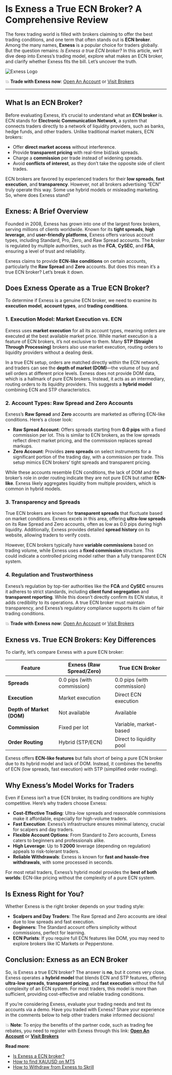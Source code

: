 # Is Exness a True ECN Broker? A Comprehensive Review

The forex trading world is filled with brokers claiming to offer the best trading conditions, and one term that often stands out is **ECN broker**. Among the many names, **Exness** is a popular choice for traders globally. But the question remains: *Is Exness a true ECN broker?* In this article, we’ll dive deep into Exness’s trading model, explore what makes an ECN broker, and clarify whether Exness fits the bill. Let’s uncover the truth.

![Exness Logo](https://d3dpet1g0ty5ed.cloudfront.net/EN_Think_Next_Level_Phone_800x800.png)

💥 **Trade with Exness now**: [Open An Account](https://one.exnesstrack.org/boarding/sign-up/a/89rj8di4n7) or [Visit Brokers](https://one.exnesstrack.org/a/89rj8di4n7)

---

## What Is an ECN Broker?

Before evaluating Exness, it’s crucial to understand what an **ECN broker** is. ECN stands for **Electronic Communication Network**, a system that connects traders directly to a network of liquidity providers, such as banks, hedge funds, and other traders. Unlike traditional market makers, ECN brokers:

- Offer **direct market access** without interference.
- Provide **transparent pricing** with real-time bid/ask spreads.
- Charge a **commission** per trade instead of widening spreads.
- Avoid **conflicts of interest**, as they don’t take the opposite side of client trades.

ECN brokers are favored by experienced traders for their **low spreads**, **fast execution**, and **transparency**. However, not all brokers advertising “ECN” truly operate this way. Some use hybrid models or misleading marketing. So, where does Exness stand?

## Exness: A Brief Overview

Founded in 2008, Exness has grown into one of the largest forex brokers, serving millions of clients worldwide. Known for its **tight spreads**, **high leverage**, and **user-friendly platforms**, Exness offers various account types, including Standard, Pro, Zero, and Raw Spread accounts. The broker is regulated by multiple authorities, such as the **FCA**, **CySEC**, and **FSA**, ensuring a level of trust and reliability.

Exness claims to provide **ECN-like conditions** on certain accounts, particularly the **Raw Spread** and **Zero** accounts. But does this mean it’s a true ECN broker? Let’s break it down.

## Does Exness Operate as a True ECN Broker?

To determine if Exness is a genuine ECN broker, we need to examine its **execution model**, **account types**, and **trading conditions**.

### 1. Execution Model: Market Execution vs. ECN

Exness uses **market execution** for all its account types, meaning orders are executed at the best available market price. While market execution is a feature of ECN brokers, it’s not exclusive to them. Many **STP (Straight Through Processing)** brokers also use market execution, routing orders to liquidity providers without a dealing desk.

In a true ECN setup, orders are matched directly within the ECN network, and traders can see the **depth of market (DOM)**—the volume of buy and sell orders at different price levels. Exness does not provide DOM data, which is a hallmark of pure ECN brokers. Instead, it acts as an intermediary, routing orders to its liquidity providers. This suggests a **hybrid model** combining ECN and STP characteristics.

### 2. Account Types: Raw Spread and Zero Accounts

Exness’s **Raw Spread** and **Zero** accounts are marketed as offering ECN-like conditions. Here’s a closer look:

- **Raw Spread Account**: Offers spreads starting from **0.0 pips** with a fixed commission per lot. This is similar to ECN brokers, as the low spreads reflect direct market pricing, and the commission replaces spread markups.
- **Zero Account**: Provides **zero spreads** on select instruments for a significant portion of the trading day, with a commission per trade. This setup mimics ECN brokers’ tight spreads and transparent pricing.

While these accounts resemble ECN conditions, the lack of DOM and the broker’s role in order routing indicate they are not pure ECN but rather **ECN-like**. Exness likely aggregates liquidity from multiple providers, which is common in hybrid models.

### 3. Transparency and Spreads

True ECN brokers are known for **transparent spreads** that fluctuate based on market conditions. Exness excels in this area, offering **ultra-low spreads** on its Raw Spread and Zero accounts, often as low as 0.0 pips during high liquidity. Additionally, Exness provides detailed **spread history** on its website, allowing traders to verify costs.

However, ECN brokers typically have **variable commissions** based on trading volume, while Exness uses a **fixed commission** structure. This could indicate a controlled pricing model rather than a fully transparent ECN system.

### 4. Regulation and Trustworthiness

Exness’s regulation by top-tier authorities like the **FCA** and **CySEC** ensures it adheres to strict standards, including **client fund segregation** and **transparent reporting**. While this doesn’t directly confirm its ECN status, it adds credibility to its operations. A true ECN broker must maintain transparency, and Exness’s regulatory compliance supports its claim of fair trading conditions.

💥 **Trade with Exness now**: [Open An Account](https://one.exnesstrack.org/boarding/sign-up/a/89rj8di4n7) or [Visit Brokers](https://one.exnesstrack.org/a/89rj8di4n7)

## Exness vs. True ECN Brokers: Key Differences

To clarify, let’s compare Exness with a pure ECN broker:

| **Feature**               | **Exness (Raw Spread/Zero)** | **True ECN Broker**         |
|---------------------------|------------------------------|-----------------------------|
| **Spreads**               | 0.0 pips (with commission)   | 0.0 pips (with commission)  |
| **Execution**             | Market execution             | Direct ECN execution        |
| **Depth of Market (DOM)** | Not available                | Available                   |
| **Commission**            | Fixed per lot                | Variable, market-based      |
| **Order Routing**         | Hybrid (STP/ECN)             | Direct to liquidity pool    |

Exness offers **ECN-like features** but falls short of being a pure ECN broker due to its hybrid model and lack of DOM. Instead, it combines the benefits of ECN (low spreads, fast execution) with STP (simplified order routing).

## Why Exness’s Model Works for Traders

Even if Exness isn’t a true ECN broker, its trading conditions are highly competitive. Here’s why traders choose Exness:

- **Cost-Effective Trading**: Ultra-low spreads and reasonable commissions make it affordable, especially for high-volume traders.
- **Fast Execution**: Exness’s infrastructure ensures minimal latency, crucial for scalpers and day traders.
- **Flexible Account Options**: From Standard to Zero accounts, Exness caters to beginners and professionals alike.
- **High Leverage**: Up to **1:2000** leverage (depending on regulation) appeals to risk-tolerant traders.
- **Reliable Withdrawals**: Exness is known for **fast and hassle-free withdrawals**, with some processed in seconds.

For most retail traders, Exness’s hybrid model provides the **best of both worlds**: ECN-like pricing without the complexity of a pure ECN system.

## Is Exness Right for You?

Whether Exness is the right broker depends on your trading style:

- **Scalpers and Day Traders**: The Raw Spread and Zero accounts are ideal due to low spreads and fast execution.
- **Beginners**: The Standard account offers simplicity without commissions, perfect for learning.
- **ECN Purists**: If you require full ECN features like DOM, you may need to explore brokers like IC Markets or Pepperstone.

## Conclusion: Exness as an ECN Broker

So, is Exness a true ECN broker? The answer is **no**, but it comes very close. Exness operates a **hybrid model** that blends ECN and STP features, offering **ultra-low spreads**, **transparent pricing**, and **fast execution** without the full complexity of an ECN system. For most traders, this model is more than sufficient, providing cost-effective and reliable trading conditions.

If you’re considering Exness, evaluate your trading needs and test its accounts via a demo. Have you traded with Exness? Share your experience in the comments below to help other traders make informed decisions!

💥 **Note**: To enjoy the benefits of the partner code, such as trading fee rebates, you need to register with Exness through this link: **[Open An Account](https://one.exnesstrack.org/boarding/sign-up/a/89rj8di4n7)** or **[Visit Brokers](https://one.exnesstrack.org/a/89rj8di4n7)**

**Read more**:
- [Is Exness a ECN broker?](https://github.com/MarryMTP/Exness/blob/main/Is%20Exness%20a%20ECN%20Broker%3F%20A%20Comprehensive%20Review.md)
- [How to find XAUUSD on MT5](https://github.com/MarryMTP/Exness/blob/main/How%20to%20Find%20XAUUSD%20on%20MT5%3A%20A%20Comprehensive%20Guide.md)
- [How to Withdraw from Exness to Skrill](https://github.com/MarryMTP/Exness/blob/main/How%20to%20Withdraw%20from%20Exness%20to%20Skrill%3A%20A%20Comprehensive%20Guide.md)

